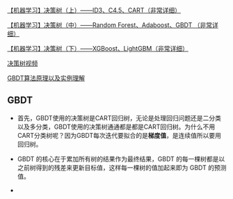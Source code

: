 [【机器学习】决策树（上）——ID3、C4.5、CART（非常详细）](https://zhuanlan.zhihu.com/p/85731206)

[【机器学习】决策树（中）——Random Forest、Adaboost、GBDT （非常详细）](https://zhuanlan.zhihu.com/p/86263786)

[【机器学习】决策树（下）——XGBoost、LightGBM（非常详细）](https://zhuanlan.zhihu.com/p/87885678)

[决策树视频](https://www.bilibili.com/video/BV1Rt411q7WJ?p=54)







[GBDT算法原理以及实例理解](https://blog.csdn.net/zpalyq110/article/details/79527653)

## GBDT

- 首先，GBDT使用的决策树是CART回归树，无论是处理回归问题还是二分类以及多分类，GBDT使用的决策树通通都是都是CART回归树。为什么不用CART分类树呢？因为GBDT每次迭代要拟合的是**梯度值**，是连续值所以要用回归树。

- GBDT 的核心在于累加所有树的结果作为最终结果，GBDT 的每一棵树都是以之前树得到的残差来更新目标值，这样每一棵树的值加起来即为 GBDT 的预测值。
- 

